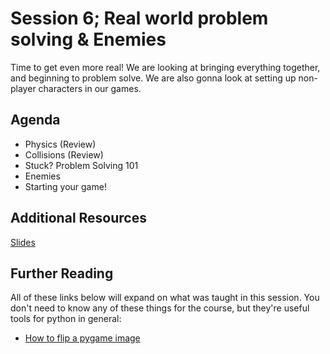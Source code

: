 # Session 6; Real world problem solving & Enemies

Time to get even more real! We are looking at bringing everything together, and beginning to problem solve. We are also gonna look at setting up non-player characters in our games.

## Agenda

- Physics (Review)
- Collisions (Review)
- Stuck? Problem Solving 101
- Enemies
- Starting your game!



## Additional Resources

[Slides](https://docs.google.com/presentation/d/1XQ_YCNdtZaxoBVtCBUc3Z9Xa3velkORer8Z_lBv6EZI/edit?usp=sharing)

## Further Reading

All of these links below will expand on what was taught in this session. You don't need to know any of these things for the course, but they're useful tools for python in general:


- [How to flip a pygame image](https://eng.libretexts.org/Bookshelves/Computer_Science/Book%3A_Making_Games_with_Python_and_Pygame_(Sweigart)/09%3A_Squirrel_Eat_Squirrel/9.07%3A_The_pygame.transform.flip()_Function)

